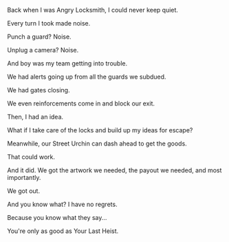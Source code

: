 Back when I was Angry Locksmith, I could never keep quiet.

Every turn I took made noise.

Punch a guard? Noise.

Unplug a camera? Noise.

And boy was my team getting into trouble.

We had alerts going up from all the guards we subdued.

We had gates closing.

We even reinforcements come in and block our exit.

Then, I had an idea.

What if I take care of the locks and build up my ideas for escape?

Meanwhile, our Street Urchin can dash ahead to get the goods.

That could work.

And it did. We got the artwork we needed, the payout we needed, and most importantly.

We got out.

And you know what? I have no regrets.

Because you know what they say...

You're only as good as Your Last Heist.
